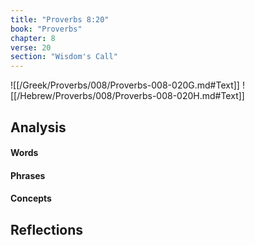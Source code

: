```yaml
---
title: "Proverbs 8:20"
book: "Proverbs"
chapter: 8
verse: 20
section: "Wisdom's Call"
---
```

![[/Greek/Proverbs/008/Proverbs-008-020G.md#Text]]
![[/Hebrew/Proverbs/008/Proverbs-008-020H.md#Text]]

## Analysis

#### Words

#### Phrases

#### Concepts

## Reflections
